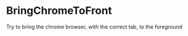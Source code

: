 BringChromeToFront
==================

Try to bring the chrome browser, with the correct tab, to the foreground
